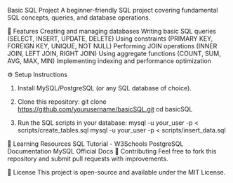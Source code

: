 Basic SQL Project
A beginner-friendly SQL project covering fundamental SQL concepts, queries, and database operations.

📌 Features
Creating and managing databases
Writing basic SQL queries (SELECT, INSERT, UPDATE, DELETE)
Using constraints (PRIMARY KEY, FOREIGN KEY, UNIQUE, NOT NULL)
Performing JOIN operations (INNER JOIN, LEFT JOIN, RIGHT JOIN)
Using aggregate functions (COUNT, SUM, AVG, MAX, MIN)
Implementing indexing and performance optimization

⚙️ Setup Instructions
1. Install MySQL/PostgreSQL (or any SQL database of choice).
2. Clone this repository:
git clone https://github.com/yourusername/basicSQL.git
cd basicSQL

3. Run the SQL scripts in your database:
mysql -u your_user -p < scripts/create_tables.sql
mysql -u your_user -p < scripts/insert_data.sql

📖 Learning Resources
SQL Tutorial - W3Schools
PostgreSQL Documentation
MySQL Official Docs
🤝 Contributing
Feel free to fork this repository and submit pull requests with improvements.

📜 License
This project is open-source and available under the MIT License.
